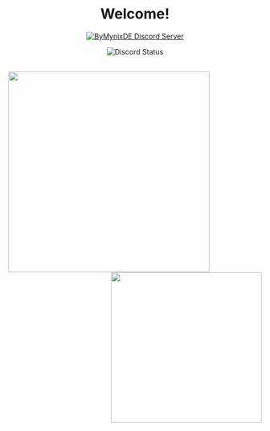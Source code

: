 <p>
  <h1 align="center"><b>Welcome!</b></h1>
</p>
<p align="center">
    <a href="https://dsc.gg/bymynixde"><img alt="ByMynixDE Discord Server" src="https://img.shields.io/discord/1011956038406258748?label=Discord&logo=Discord"></a> 
</p>
<p align="center">
<img alt="Discord Status" src="https://discord.c99.nl/widget/theme-3/852594580033110024.png" />
</p>
<br>
<a>
  <img align="left" width="400" src="https://github-readme-stats-sigma-five.vercel.app/api?username=ByMynix&show_icons=true&hide_border=true&theme=tokyonight">
  <img align="right" width="300" src="https://github-readme-stats-sigma-five.vercel.app/api/top-langs/?username=ByMynix&hide_border=true&theme=tokyonight&layout=compact&hide=batchfile">
</a>
<br>
